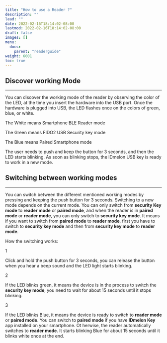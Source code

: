 ```yaml
---
title: "How to use a Reader ?"
description: ""
lead: ""
date: 2022-02-16T18:14:02-08:00
lastmod: 2022-02-16T18:14:02-08:00
draft: false
images: []
menu:
  docs:
    parent: "readerguide"
weight: 6001
toc: true
---
```


## Discover working Mode

<hr class="hr-line">

You can discover the working mode of the reader by observing the color of the LED, at the time you insert the hardware into the USB port.
Once the hardware is plugged into USB, the LED flashes once on the colors of green, blue, or white.

<div class="step-row-container">
  <div class="step-column bullet-container">
    <div class="bullet"></div>
  </div>
  <div class="card-column">
    <div class="step-text" >
      <div class="card-body">
        <p>The White means Smartphone BLE Reader mode</p>
      </div>
    </div>
  </div>
</div>

<div class="step-row-container">
  <div class="step-column bullet-container">
    <div class="bullet"></div>
  </div>
  <div class="card-column">
    <div class="step-text" >
      <div class="card-body">
        <p>The Green means FIDO2 USB Security key mode</p>
      </div>
    </div>
  </div>
</div>

<div class="step-row-container">
  <div class="step-column bullet-container">
    <div class="bullet"></div>
  </div>
  <div class="card-column">
    <div class="step-text" >
      <div class="card-body">
        <p>The Blue means Paired Smartphone mode</p>
      </div>
    </div>
  </div>
</div>

The user needs to push and keep the button for 3 seconds, and then the LED starts blinking. As soon as blinking stops,
the IDmelon USB key is ready to work in a new mode.

## Switching between working modes

<hr class="hr-line">
<p>
You can switch between the different mentioned working modes by pressing and keeping the push button for 3 seconds. Switching to a
new mode depends on the current mode. You can only switch from <span style="font-weight:bold;">security Key mode</span> to <span style="font-weight:bold;">reader mode</span> or <span style="font-weight:bold;">paired mode</span>, and when the
reader is in <span style="font-weight:bold;">paired mode</span> or <span style="font-weight:bold;">reader mode</span>, you can only switch to <span style="font-weight:bold;">security key mode</span>.
It means if you want to switch from <span style="font-weight:bold;">paired mode</span> to <span style="font-weight:bold;">reader mode</span>, first you have to switch to <span style="font-weight:bold;">security key mode</span>
and then from <span style="font-weight:bold;">security key mode</span> to <span style="font-weight:bold;">reader mode</span>.
</p>

How the switching works:

<div class="step-row-container">
  <div class="step-column step-count-size">
    <p class="step-counter">1</p>
  </div>
  <div class="card-column">
    <div class="step-text" >
      <div class="card-body">
        <p>Click and hold the push button for 3 seconds, you can release the button when you hear a beep sound and the LED light starts blinking.</p>
      </div>
    </div>
  </div>
</div>

<div class="step-row-container">
  <div class="step-column step-count-size">
    <p class="step-counter">2</p>
  </div>
  <div class="card-column">
    <div class="step-text" >
      <div class="card-body">
        <p>If the LED blinks green, it means the device is in the process to switch the <span style="font-weight:bold;">security key mode</span>, you need to wait for about 15 seconds until it stops blinking.</p>
      </div>
    </div>
  </div>
</div>

<div class="step-row-container">
  <div class="step-column step-count-size">
    <p class="step-counter">3</p>
  </div>
  <div class="card-column">
    <div class="step-text">
      <div class="card-body">
        <p>If the LED blinks Blue, it means the device is ready to switch to <span style="font-weight:bold;">reader mode</span> or <span style="font-weight:bold;">paired mode</span>. You can switch to <span style="font-weight:bold;">paired mode</span> if you have <span style="font-weight:bold;">IDmelon Key</span> app installed on your smartphone. Ot herwise, the reader automatically switches to <span style="font-weight:bold;">reader mode</span>. It starts blinking Blue for about 15 seconds until it blinks white once at the end.</p>
      </div>
    </div>
  </div>
</div>
